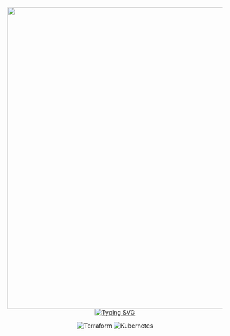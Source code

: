 
<div align="center">
    <img width=704 src="https://media.tenor.com/-kZOB16tELEAAAAC/this-is-fine-fire.gif"/>
</div>

<div align="center">
<a href="https://git.io/typing-svg"><img src="https://readme-typing-svg.demolab.com?font=Fira+Code&pause=1000&color=F7F7F7&background=000000&vCenter=true&width=704&height=30&lines=kubectl+get+secrets+-n+top-secret;terraform+apply+-y;terraform+destroy;flux+uninstall" alt="Typing SVG" /></a>

![Terraform](https://img.shields.io/badge/terraform-%235835CC.svg?style=for-the-badge&logo=terraform&logoColor=white) ![Kubernetes](https://img.shields.io/badge/kubernetes-%23326ce5.svg?style=for-the-badge&logo=kubernetes&logoColor=white)


</div>

